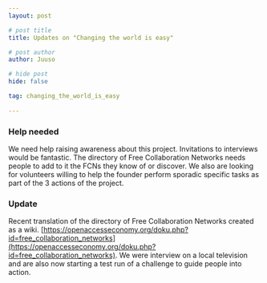 ```yaml
---
layout: post

# post title
title: Updates on "Changing the world is easy"

# post author
author: Juuso

# hide post
hide: false

tag: changing_the_world_is_easy
 
---
```


### Help needed

We need help raising awareness about this project. Invitations to interviews would be fantastic. 
The directory of Free Collaboration Networks needs people to add to it the FCNs they know of or discover. 
We also are looking for volunteers willing to help the founder perform sporadic specific tasks as part of the 3 actions of the project.


### Update

Recent translation of the directory of Free Collaboration Networks created as a wiki. [https://openaccesseconomy.org/doku.php?id=free_collaboration_networks](https://openaccesseconomy.org/doku.php?id=free_collaboration_networks).
We were interview on a local television and are also now starting a test run of  a challenge to guide people into action.



<!--more-->

